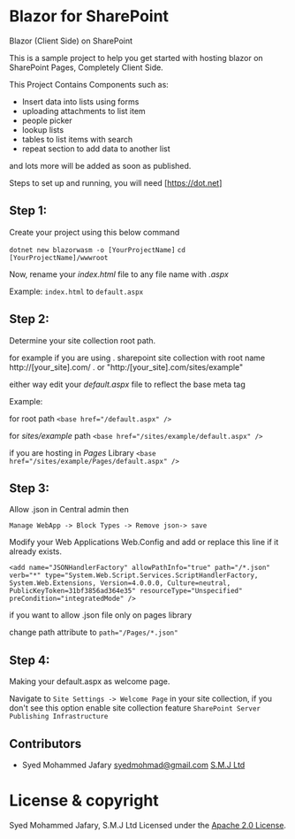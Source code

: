 # Blazor for SharePoint
Blazor (Client Side) on SharePoint

This is a sample project to help you get started with hosting blazor on SharePoint Pages, Completely Client Side.

This Project Contains Components such as:
- Insert data into lists using forms
- uploading attachments to list item
- people picker
- lookup lists
- tables to list items with search
- repeat section to add data to another list 

and lots more will be added as soon as published.

Steps to set up and running, you will need [https://dot.net]


## Step 1:

Create your project using this below command

`dotnet new blazorwasm -o [YourProjectName]`
`cd [YourProjectName]/wwwroot`

Now, rename your _index.html_  file to any file name with _.aspx_

Example:
`index.html`
to
`default.aspx`

## Step 2:
Determine your site collection root path. 

for example if you are using . sharepoint site collection with root name http://[your_site].com/ . or
"http:/[your_site].com/sites/example"

either way edit your _default.aspx_ file to reflect the base meta tag

Example:

for root path
`<base href="/default.aspx" />`

for _sites/example_ path
`<base href="/sites/example/default.aspx" />`

if you are hosting in _Pages_ Library
`<base href="/sites/example/Pages/default.aspx" />`

## Step 3:

Allow .json in Central admin then

`Manage WebApp -> Block Types -> Remove json-> save`

Modify your Web Applications Web.Config and add or replace this line if it already exists.

`<add name="JSONHandlerFactory" allowPathInfo="true" path="/*.json" verb="*" type="System.Web.Script.Services.ScriptHandlerFactory, System.Web.Extensions, Version=4.0.0.0, Culture=neutral, PublicKeyToken=31bf3856ad364e35" resourceType="Unspecified" preCondition="integratedMode" />`

if you want to allow .json file only on pages library

change path attribute to `path="/Pages/*.json"`

## Step 4:

Making your default.aspx as welcome page.

Navigate to `Site Settings -> Welcome Page` in your site collection, if you don't see this option enable 
site collection feature `SharePoint Server Publishing Infrastructure`

## Contributors

- Syed Mohammed Jafary <syedmohmad@gmail.com>
[S.M.J Ltd](https://www.smj.ltd)

# License & copyright

 Syed Mohammed Jafary, S.M.J Ltd
 Licensed under the [Apache 2.0 License](LICENSE).
